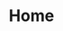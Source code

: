 ---
layout: home
title: Home
landing-title: 'Portfolio: Nicolas G. Morales'
description: null
image: assets/images/profile-pic.jpeg
author: null
show_tile: false
---